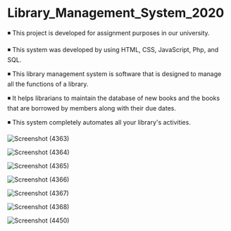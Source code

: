 # Library_Management_System_2020

◾ This project is developed for assignment purposes in our university. 

◾ This system was developed by using HTML, CSS, JavaScript, Php, and SQL.

◾ This library management system is software that is designed to manage all the functions of a library. 

◾ It helps librarians to maintain the database of new books and the books that are borrowed by members along with their due dates. 

◾ This system completely automates all your library's activities.




![Screenshot (4363)](https://user-images.githubusercontent.com/95535148/147233676-08b1fde1-088e-485b-a4a7-0f0deb7b78b9.png)


![Screenshot (4364)](https://user-images.githubusercontent.com/95535148/147233694-248011ef-086b-4cfd-af69-6c9a0767c3a8.png)


![Screenshot (4365)](https://user-images.githubusercontent.com/95535148/147233700-6d4c63fc-8a87-44f7-9435-9be8d2ee17b1.png)


![Screenshot (4366)](https://user-images.githubusercontent.com/95535148/147233704-3b4baf34-6319-4ef1-b5fa-83b9b4c2f903.png)


![Screenshot (4367)](https://user-images.githubusercontent.com/95535148/147233711-6dff894d-af2c-40c0-9aab-a160d99a4b7b.png)


![Screenshot (4368)](https://user-images.githubusercontent.com/95535148/147233712-60079b1e-5da4-4f5c-9d1c-d9fbc1dfb667.png)


![Screenshot (4450)](https://user-images.githubusercontent.com/95535148/147378751-c55ef9d2-beba-4353-80e6-d894c47da987.png)


